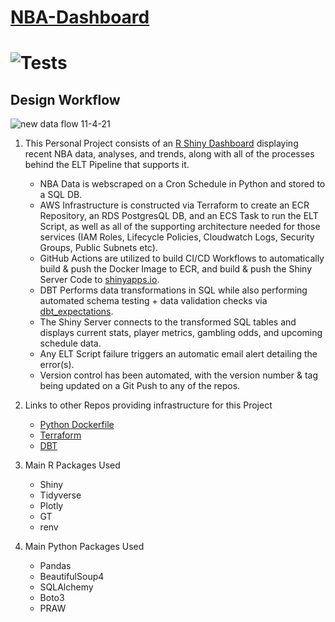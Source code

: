 # [NBA-Dashboard](https://jyablonski.shinyapps.io/nbadashboard)

# ![Tests](https://github.com/jyablonski/NBA-Dashboard/actions/workflows/deploy.yml/badge.svg)

## Design Workflow

![new data flow 11-4-21](https://user-images.githubusercontent.com/16946556/140436445-b16ea02e-4014-4e54-8e9f-b83621ddf431.jpg)




1. This Personal Project consists of an [R Shiny Dashboard](https://jyablonski.shinyapps.io/nbadashboard) displaying recent NBA data, analyses, and trends, along with all of the processes behind the ELT Pipeline that supports it.
    * NBA Data is webscraped on a Cron Schedule in Python and stored to a SQL DB.
    * AWS Infrastructure is constructed via Terraform to create an ECR Repository, an RDS PostgresQL DB, and an ECS Task to run the ELT Script, as well as all of the supporting architecture needed for those services (IAM Roles, Lifecycle Policies, Cloudwatch Logs, Security Groups, Public Subnets etc).
    * GitHub Actions are utilized to build CI/CD Workflows to automatically build & push the Docker Image to ECR, and build & push the Shiny Server Code to [shinyapps.io](https://www.shinyapps.io/).
    * DBT Performs data transformations in SQL while also performing automated schema testing + data validation checks via [dbt_expectations](https://github.com/calogica/dbt-expectations).
    * The Shiny Server connects to the transformed SQL tables and displays current stats, player metrics, gambling odds, and upcoming schedule data.
    * Any ELT Script failure triggers an automatic email alert detailing the error(s).
    * Version control has been automated, with the version number & tag being updated on a Git Push to any of the repos.

2. Links to other Repos providing infrastructure for this Project
    * [Python Dockerfile](https://github.com/jyablonski/python_docker)
    * [Terraform](https://github.com/jyablonski/aws_terraform/tree/master/prod)
    * [DBT](https://github.com/jyablonski/nba_elt_dbt)

3. Main R Packages Used
    * Shiny
    * Tidyverse
    * Plotly
    * GT
    * renv

4. Main Python Packages Used
    * Pandas
    * BeautifulSoup4
    * SQLAlchemy
    * Boto3
    * PRAW

